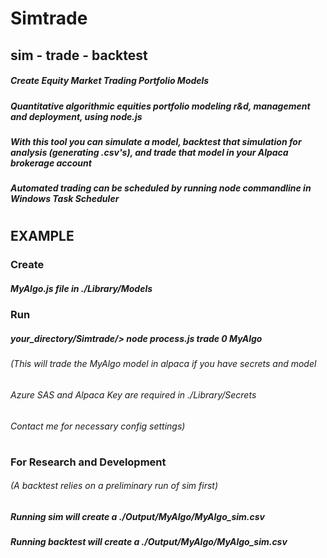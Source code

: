 # Simtrade
## sim - trade - backtest
##### Create Equity Market Trading Portfolio Models
##### Quantitative algorithmic equities portfolio modeling r&d, management and deployment, using node.js
##### With this tool you can simulate a model, backtest that simulation for analysis (generating .csv's), and trade that model in your Alpaca brokerage account
##### Automated trading can be scheduled by running node commandline in Windows Task Scheduler
# 
## EXAMPLE
### Create
##### MyAlgo.js file in ./Library/Models
### Run
##### your_directory/Simtrade/> node process.js trade 0 MyAlgo
###### (This will trade the MyAlgo model in alpaca if you have secrets and model
###### Azure SAS and Alpaca Key are required in ./Library/Secrets
###### Contact me for necessary config settings)
#
### For Research and Development
###### (A backtest relies on a preliminary run of sim first)
##### Running sim will create a ./Output/MyAlgo/MyAlgo_sim.csv
##### Running backtest will create a ./Output/MyAlgo/MyAlgo_sim.csv


